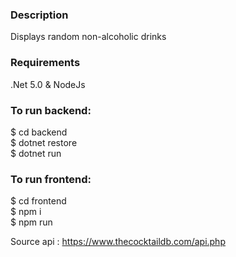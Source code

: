 <h3>Description</h3>
Displays random non-alcoholic drinks
<h3>Requirements</h3>
.Net 5.0 & NodeJs

<h3>To run backend:</h3>
$ cd backend <br />
$ dotnet restore <br />
$ dotnet run <br />

<h3>To run frontend: </h3>
$ cd frontend<br />
$ npm i <br />
$ npm run <br />

Source api : https://www.thecocktaildb.com/api.php
